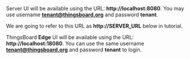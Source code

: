 Server UI will be available using the URL: **http://localhost:8080**.
You may use username **tenant@thingsboard.org** and password **tenant**.

We are going to refer to this URL as **http://SERVER_URL** below in tutorial.

ThingsBoard **Edge** UI will be available using the URL: **http://localhost:18080**.
You can use the same username **tenant@thingsboard.org** and password **tenant** to login.